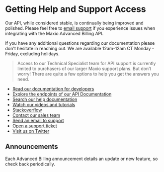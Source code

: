 # Getting Help and Support Access

Our API, while considered stable, is continually being improved and polished. Please feel free to [email support](mailto:support@maxio.com) if you experience issues when integrating with the Maxio Advanced Billing API.

If you have any additional questions regarding our documentation please don't hesitate in reaching out. We are available 12am-12am CT Monday - Friday, excluding holidays.

> Access to our Technical Specialist team for API support is currently limited to purchasers of our larger Maxio support plans. But don’t worry! There are quite a few options to help you get the answers you need.

- [Read our documentation for developers](page:introduction/landing.html)
- [Explore the endpoints of our API Documentation]($e/Subscriptions)
- [Search our help documentation](https://maxio.zendesk.com/hc/en-us#availability)
- [Watch our videos and tutorials](https://youtube.com/playlist?list=PL1djQCO2mTMYRwGlm1tvUGzQtttKJFO41&si=PxF2Cv9am-ujY8c4)
- [Stackoverflow](http://stackoverflow.com/questions/tagged/chargify)
- [Contact our sales team](mailto:sales@maxio.com)
- [Send an email to support](mailto:support@maxio.com)
- [Open a support ticket](https://maxio-chargify.zendesk.com/hc/en-us/requests/new)
- [Visit us on Twitter](https://twitter.com/WeAreMaxio)

## Announcements

Each Advanced Billing announcement details an update or new feature, so check back periodically.
